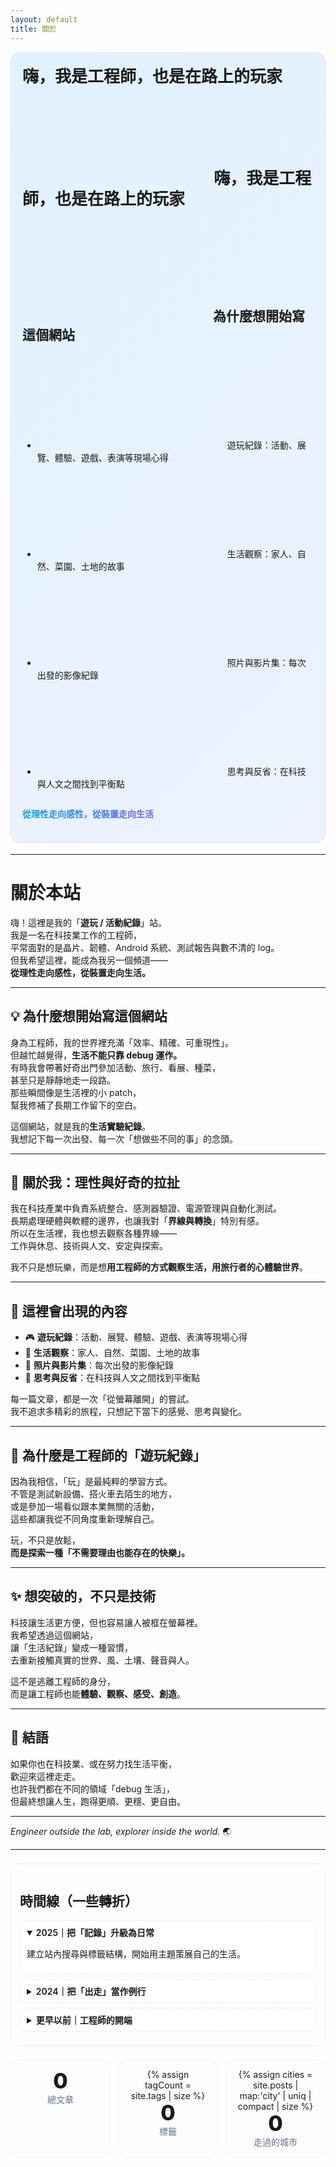 ```yaml
---
layout: default
title: 關於
---
```


<!-- Hero 區塊 -->
<section class="about-hero">
  <h1>嗨，我是工程師，也是在路上的玩家</h1>
  <!-- 放在 Hero 內標題旁 -->
<h1>
  <svg class="icon icon-lg icon-accent"><use href="#icon-engineer"></use></svg>
  嗨，我是工程師，也是在路上的玩家
</h1>

<!-- 在小節標題前加圖示 -->
<h2>
  <svg class="icon icon-accent"><use href="#icon-bolt"></use></svg>
  為什麼想開始寫這個網站
</h2>

<!-- 列表前的 emoji 改成圖示 -->
<ul>
  <li>
    <svg class="icon icon-muted"><use href="#icon-gamepad"></use></svg>
    遊玩紀錄：活動、展覽、體驗、遊戲、表演等現場心得
  </li>
  <li>
    <svg class="icon icon-muted"><use href="#icon-leaf"></use></svg>
    生活觀察：家人、自然、菜園、土地的故事
  </li>
  <li>
    <svg class="icon icon-muted"><use href="#icon-camera"></use></svg>
    照片與影片集：每次出發的影像紀錄
  </li>
  <li>
    <svg class="icon icon-muted"><use href="#icon-tag"></use></svg>
    思考與反省：在科技與人文之間找到平衡點
  </li>
</ul>

  <p class="shimmer">從理性走向感性，從裝置走向生活</p>
</section>

<style>
.about-hero{
  margin:8px 0 18px;
  padding:22px 18px;
  border-radius:16px;
  background:linear-gradient(135deg,#e0f2fe 0%,#eef2ff 100%);
  border:1px solid rgba(0,0,0,.06);
}
.about-hero h1{
  margin:0 0 6px;
  font-size:26px;
  line-height:1.25;
}
.about-hero .shimmer{
  display:inline-block;
  font-weight:600;
  background:linear-gradient(90deg,#0ea5e9,#6366f1,#22c55e,#0ea5e9);
  -webkit-background-clip:text;
  background-clip:text;
  color:transparent;
  background-size:300% 100%;
  animation:shine 6s linear infinite;
}
@keyframes shine{
  0%{background-position:0% 50%;}
  100%{background-position:100% 50%;}
}
@media (max-width:760px){
  .about-hero{padding:18px 14px}
  .about-hero h1{font-size:22px}
}
</style>

---

# 關於本站

嗨！這裡是我的「**遊玩 / 活動紀錄**」站。  
我是一名在科技業工作的工程師，  
平常面對的是晶片、韌體、Android 系統、測試報告與數不清的 log。  
但我希望這裡，能成為我另一個頻道——  
**從理性走向感性，從裝置走向生活。**

---

## 💡 為什麼想開始寫這個網站

身為工程師，我的世界裡充滿「效率、精確、可重現性」。  
但越忙越覺得，**生活不能只靠 debug 運作。**  
有時我會帶著好奇出門參加活動、旅行、看展、種菜，  
甚至只是靜靜地走一段路。  
那些瞬間像是生活裡的小 patch，  
幫我修補了長期工作留下的空白。

這個網站，就是我的**生活實驗紀錄**。  
我想記下每一次出發、每一次「想做些不同的事」的念頭。

---

## 🧠 關於我：理性與好奇的拉扯

我在科技產業中負責系統整合、感測器驗證、電源管理與自動化測試。  
長期處理硬體與軟體的邊界，也讓我對「**界線與轉換**」特別有感。  
所以在生活裡，我也想去觀察各種界線——  
工作與休息、技術與人文、安定與探索。  

我不只是想玩樂，而是想**用工程師的方式觀察生活，用旅行者的心體驗世界**。

---

## 🚀 這裡會出現的內容

- 🎮 **遊玩紀錄**：活動、展覽、體驗、遊戲、表演等現場心得  
- 🌿 **生活觀察**：家人、自然、菜園、土地的故事  
- 📸 **照片與影片集**：每次出發的影像紀錄  
- 💭 **思考與反省**：在科技與人文之間找到平衡點  

每一篇文章，都是一次「從螢幕離開」的嘗試。  
我不追求多精彩的旅程，只想記下當下的感覺、思考與變化。

---

## 🔧 為什麼是工程師的「遊玩紀錄」

因為我相信，「玩」是最純粹的學習方式。  
不管是測試新設備、搭火車去陌生的地方，  
或是參加一場看似跟本業無關的活動，  
這些都讓我從不同角度重新理解自己。  

玩，不只是放鬆，  
**而是探索一種「不需要理由也能存在的快樂」。**

---

## ✨ 想突破的，不只是技術

科技讓生活更方便，但也容易讓人被框在螢幕裡。  
我希望透過這個網站，  
讓「生活紀錄」變成一種習慣，  
去重新接觸真實的世界、風、土壤、聲音與人。

這不是逃離工程師的身分，  
而是讓工程師也能**體驗、觀察、感受、創造**。

---

## 📍 結語

如果你也在科技業、或在努力找生活平衡，  
歡迎來這裡走走。  
也許我們都在不同的領域「debug 生活」，  
但最終想讓人生，跑得更順、更穩、更自由。

---

_Engineer outside the lab, explorer inside the world._ 🌏  

---

<!-- ▼ 互動延伸：時間線 + 統計卡 ▼ -->

<section class="card">
  <h2>時間線（一些轉折）</h2>
  <details open><summary>2025｜把「記錄」升級為日常</summary>
    <p>建立站內搜尋與標籤結構，開始用主題策展自己的生活。</p>
  </details>
  <details><summary>2024｜把「出走」當作例行</summary>
    <p>固定安排微旅行與在地走讀；練習用照片與文字說完整故事。</p>
  </details>
  <details><summary>更早以前｜工程師的開端</summary>
    <p>在系統整合與測試自動化裡打底，理解邏輯與人之間的距離。</p>
  </details>
</section>

<section class="stats-grid">
  <div class="stat">
    <div class="num" data-count="{{ site.posts | size | default: 0 }}">0</div>
    <div class="label">總文章</div>
  </div>
  <div class="stat">
    {% assign tagCount = site.tags | size %}
    <div class="num" data-count="{{ tagCount | default: 0 }}">0</div>
    <div class="label">標籤</div>
  </div>
  <div class="stat">
    {% assign cities = site.posts | map:'city' | uniq | compact | size %}
    <div class="num" data-count="{{ cities | default: 0 }}">0</div>
    <div class="label">走過的城市</div>
  </div>
</section>

<style>
.card{background:var(--card);border:1px solid rgba(0,0,0,.06);border-radius:14px;padding:14px;margin:22px 0}
details{border:1px dashed #e5e7eb;border-radius:10px;padding:8px 10px;margin:8px 0;background:#fff}
details>summary{cursor:pointer;font-weight:600}
.stats-grid{display:grid;grid-template-columns:repeat(3,minmax(0,1fr));gap:12px;margin-top:10px}
.stat{text-align:center;background:var(--card);border:1px solid #eef2f7;border-radius:14px;padding:14px}
.stat .num{font-size:34px;font-weight:800;line-height:1.1}
.stat .label{color:#64748b}
@media (max-width:760px){.stats-grid{grid-template-columns:1fr 1fr}}
</style>

<script>
(() => {
  const nums=document.querySelectorAll('.num[data-count]');
  if(!nums.length)return;
  const ob=new IntersectionObserver(es=>es.forEach(e=>{
    if(!e.isIntersecting)return;
    const el=e.target,end=+el.dataset.count||0;let cur=0;
    const t0=performance.now(),dur=800;
    const step=t=>{
      const p=Math.min(1,(t-t0)/dur);
      cur=Math.round(end*p);
      el.textContent=cur.toLocaleString();
      if(p<1)requestAnimationFrame(step);
    };
    requestAnimationFrame(step);
    ob.unobserve(el);
  }),{threshold:.6});
  nums.forEach(n=>ob.observe(n));
})();
</script>
